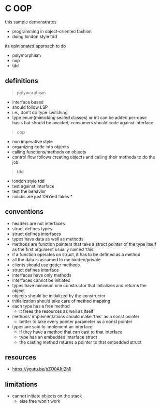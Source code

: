 # C OOP

this sample demonstrates

- programming in object-oriented fashion
- doing london style tdd

its opinionated approach to do

- polymorphism
- oop
- tdd

## definitions

> polymorphism

- interface based
- should follow LSP
- i.e., don't do type switching
- type enum(mimicking sealed classes) or int can be added per-case basis but should be avoided; consumers should code
  against interface.

> oop

- non imperative style
- organizing code into objects
- calling functions/methods on objects
- control flow follows creating objects and calling their methods to do the job.

> tdd

- london style tdd
- test against interface
- test the behavior
- mocks are just DRYied fakes \*

## conventions

- headers are not interfaces
- struct defines types
- struct defines interfaces
- types have data as well as methods
- methods are function pointers that take a struct pointer of the type itself as the first argument usually named 'this'
- if a function operates on struct, it has to be defined as a method
- all the data is assumed to me hidden/private
- clients should use getter methods
- struct defines interface
- interfaces have only methods
- interfaces cannot be initiated
- types have minimum one constructor that initializes and returns the object
- objects should be initialized by the constructor
- initialization should take care of method mapping
- each type has a free method
  - it frees the resources as well as itself
- methods' implementations should make 'this' as a const pointer
  - better to take every pointer parameter as a const pointer
- types are said to implement an interface
  - if they have a method that can cast to that interface
  - type has an embedded interface struct
  - the casting method returns a pointer to that embedded struct

## resources

- https://youtu.be/bZO0A1tj2MI

## limitations

- cannot initiate objects on the stack
  - else free won't work